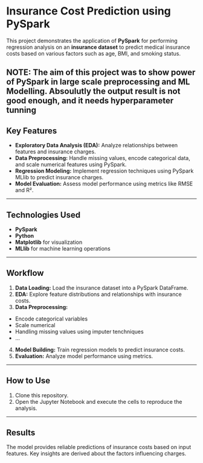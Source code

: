 # Insurance Cost Prediction using PySpark  

This project demonstrates the application of **PySpark** for performing regression analysis on an **insurance dataset** to predict medical insurance costs based on various factors such as age, BMI, and smoking status.  

**NOTE: The aim of this project was to show power of PySpark in large scale preprocessing and ML Modelling. Absoulutly the output result is not good enough, and it needs hyperparameter tunning**
---

## Key Features  
- **Exploratory Data Analysis (EDA):** Analyze relationships between features and insurance charges.  
- **Data Preprocessing:** Handle missing values, encode categorical data, and scale numerical features using PySpark.  
- **Regression Modeling:** Implement regression techniques using PySpark MLlib to predict insurance charges.  
- **Model Evaluation:** Assess model performance using metrics like RMSE and R².  

---

## Technologies Used  
- **PySpark**  
- **Python**  
- **Matplotlib** for visualization  
- **MLlib** for machine learning operations  

---

## Workflow  
1. **Data Loading:** Load the insurance dataset into a PySpark DataFrame.  
2. **EDA:** Explore feature distributions and relationships with insurance costs.  
3. **Data Preprocessing:**  
  - Encode categorical variables  
  - Scale numerical
  - Handling missing values using imputer tenchniques
  - ...
4. **Model Building:** Train regression models to predict insurance costs.  
5. **Evaluation:** Analyze model performance using metrics.  

---

## How to Use  
1. Clone this repository.  
2. Open the Jupyter Notebook and execute the cells to reproduce the analysis.  

---

## Results  
The model provides reliable predictions of insurance costs based on input features. Key insights are derived about the factors influencing charges.  

